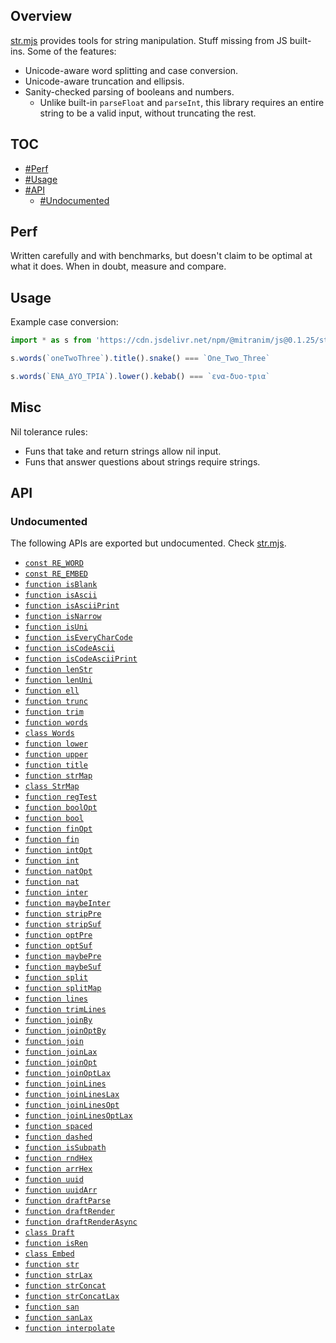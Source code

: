 ## Overview

[str.mjs](../str.mjs) provides tools for string manipulation. Stuff missing from JS built-ins. Some of the features:

* Unicode-aware word splitting and case conversion.
* Unicode-aware truncation and ellipsis.
* Sanity-checked parsing of booleans and numbers.
  * Unlike built-in `parseFloat` and `parseInt`, this library requires an entire string to be a valid input, without truncating the rest.

## TOC

* [#Perf](#perf)
* [#Usage](#usage)
* [#API](#api)
  * [#Undocumented](#undocumented)

## Perf

Written carefully and with benchmarks, but doesn't claim to be optimal at what it does. When in doubt, measure and compare.

## Usage

Example case conversion:

```js
import * as s from 'https://cdn.jsdelivr.net/npm/@mitranim/js@0.1.25/str.mjs'

s.words(`oneTwoThree`).title().snake() === `One_Two_Three`

s.words(`ΕΝΑ_ΔΥΟ_ΤΡΙΑ`).lower().kebab() === `ενα-δυο-τρια`
```

## Misc

Nil tolerance rules:

  * Funs that take and return strings allow nil input.
  * Funs that answer questions about strings require strings.

## API

### Undocumented

The following APIs are exported but undocumented. Check [str.mjs](../str.mjs).

  * [`const RE_WORD`](../str.mjs#L6)
  * [`const RE_EMBED`](../str.mjs#L7)
  * [`function isBlank`](../str.mjs#L9)
  * [`function isAscii`](../str.mjs#L11)
  * [`function isAsciiPrint`](../str.mjs#L13)
  * [`function isNarrow`](../str.mjs#L15)
  * [`function isUni`](../str.mjs#L21)
  * [`function isEveryCharCode`](../str.mjs#L23)
  * [`function isCodeAscii`](../str.mjs#L32)
  * [`function isCodeAsciiPrint`](../str.mjs#L36)
  * [`function lenStr`](../str.mjs#L40)
  * [`function lenUni`](../str.mjs#L42)
  * [`function ell`](../str.mjs#L49)
  * [`function trunc`](../str.mjs#L51)
  * [`function trim`](../str.mjs#L73)
  * [`function words`](../str.mjs#L75)
  * [`class Words`](../str.mjs#L84)
  * [`function lower`](../str.mjs#L145)
  * [`function upper`](../str.mjs#L146)
  * [`function title`](../str.mjs#L149)
  * [`function strMap`](../str.mjs#L155)
  * [`class StrMap`](../str.mjs#L168)
  * [`function regTest`](../str.mjs#L261)
  * [`function boolOpt`](../str.mjs#L266)
  * [`function bool`](../str.mjs#L273)
  * [`function finOpt`](../str.mjs#L275)
  * [`function fin`](../str.mjs#L280)
  * [`function intOpt`](../str.mjs#L282)
  * [`function int`](../str.mjs#L287)
  * [`function natOpt`](../str.mjs#L289)
  * [`function nat`](../str.mjs#L294)
  * [`function inter`](../str.mjs#L296)
  * [`function maybeInter`](../str.mjs#L306)
  * [`function stripPre`](../str.mjs#L317)
  * [`function stripSuf`](../str.mjs#L325)
  * [`function optPre`](../str.mjs#L332)
  * [`function optSuf`](../str.mjs#L338)
  * [`function maybePre`](../str.mjs#L344)
  * [`function maybeSuf`](../str.mjs#L350)
  * [`function split`](../str.mjs#L356)
  * [`function splitMap`](../str.mjs#L361)
  * [`function lines`](../str.mjs#L384)
  * [`function trimLines`](../str.mjs#L385)
  * [`function joinBy`](../str.mjs#L387)
  * [`function joinOptBy`](../str.mjs#L397)
  * [`function join`](../str.mjs#L407)
  * [`function joinLax`](../str.mjs#L408)
  * [`function joinOpt`](../str.mjs#L409)
  * [`function joinOptLax`](../str.mjs#L410)
  * [`function joinLines`](../str.mjs#L412)
  * [`function joinLinesLax`](../str.mjs#L413)
  * [`function joinLinesOpt`](../str.mjs#L414)
  * [`function joinLinesOptLax`](../str.mjs#L415)
  * [`function spaced`](../str.mjs#L417)
  * [`function dashed`](../str.mjs#L418)
  * [`function isSubpath`](../str.mjs#L421)
  * [`function rndHex`](../str.mjs#L431)
  * [`function arrHex`](../str.mjs#L437)
  * [`function uuid`](../str.mjs#L449)
  * [`function uuidArr`](../str.mjs#L452)
  * [`function draftParse`](../str.mjs#L466)
  * [`function draftRender`](../str.mjs#L467)
  * [`function draftRenderAsync`](../str.mjs#L468)
  * [`class Draft`](../str.mjs#L479)
  * [`function isRen`](../str.mjs#L509)
  * [`class Embed`](../str.mjs#L512)
  * [`function str`](../str.mjs#L535)
  * [`function strLax`](../str.mjs#L541)
  * [`function strConcat`](../str.mjs#L547)
  * [`function strConcatLax`](../str.mjs#L551)
  * [`function san`](../str.mjs#L559)
  * [`function sanLax`](../str.mjs#L561)
  * [`function interpolate`](../str.mjs#L564)
